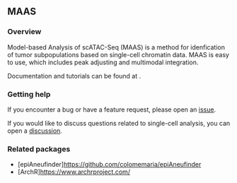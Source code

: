 ## MAAS

### Overview
Model-based Analysis of scATAC-Seq (MAAS) is a method for idenfication of tumor subpopulations based on single-cell
chromatin data. MAAS is easy to use, which includes peak adjusting and multimodal integration.

Documentation and tutorials can be found at <xxx>.

### Getting help

If you encounter a bug or have a feature request, please open an [issue](https://github.com/Larrycpan/MAAS/issues).

If you would like to discuss questions related to single-cell analysis,
you can open a [discussion](https://github.com/Larrycpan/MAAS/discussions).

### Related packages
- [epiAneufinder]<https://github.com/colomemaria/epiAneufinder>
- [ArchR]<https://www.archrproject.com/>
